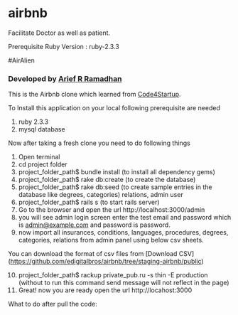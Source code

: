 # airbnb
Facilitate Doctor as well as patient.

Prerequisite
Ruby Version : ruby-2.3.3

#AirAlien
### Developed by [Arief R Ramadhan](https://ariefrizky.com)

This is the Airbnb clone which learned from [Code4Startup](https://code4startup.com).


To Install this application on your local following prerequisite are needed

1) ruby 2.3.3
2) mysql database


Now after taking a fresh clone you need to do following things

1) Open terminal
2) cd project folder
3) project_folder_path$ bundle install (to install all dependency gems)
4) project_folder_path$ rake db:create (to create the database)
5) project_folder_path$ rake db:seed (to create sample entries in the database like degrees, categories) relations, admin user
6) project_folder_path$ rails s (to start rails server)
7) Go to the browser and open the url http://localhost:3000/admin
8) you will see admin login screen enter the test email and password which is admin@example.com and password is password.
9) now import all insurances, conditions, languages, procedures, degrees, categories, relations from admin panel using below csv sheets.

You can download the format of csv files from [Download CSV] (https://github.com/edigitalbros/airbnb/tree/staging-airbnb/public)

10) project_folder_path$ rackup private_pub.ru -s thin -E production (without to run this command send message will not reflect in the page)
11) Great! now you are ready open the url http://locahost:3000

What to do after pull the code:
